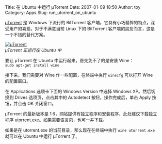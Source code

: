 Title: 在 Ubuntu 中运行 µTorrent
Date: 2007-01-09 18:50
Author: toy
Category: Apps
Slug: run_utorrent_on_ubuntu

[µTorrent](http://www.utorrent.com/) 是 Windows 下流行的 BitTorrent
客户端，它具有小巧精悍的特点，深受用户的喜爱。对于不满意当前 Linux 下的
BitTorrent 客户端的朋友而言，这是一个不错的替代方案。

[![µTorrent](http://i.linuxtoy.org/i/2007/01/utorrent_s.png)](http://i.linuxtoy.org/i/2007/01/utorrent.png)  
*µTorrent 正运行在 Ubuntu 中*

要让 µTorrent 在 Ubuntu 中运行起来，首先免不了的是安装 Wine：  
`sudo apt-get install wine`

接下来，我们需要对 Wine 作一些配置，在终端中执行 `winecfg` 可以打开 Wine
的配置窗口。

在 Applications 选项卡下面的 Windows Version 中选择 Windows
XP。然后切换到 Drives 选项页，点击其中的 Autodetect
按钮。操作完成后，单击 Apply 按钮，并点击 OK 关闭窗口。

µTorrent 的最新版本是
1.6，网站提供有独立程序和安装程序，此处建议下载独立程序
utorrent.exe。如果需要语言包，也可一并下载。

如果是在 utorrent.exe 的当前目录，那么现在在终端中执行
`wine utorrent.exe` 就可以在 Ubuntu 中运行 µTorrent 了。
